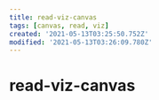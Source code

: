 ```yaml
---
title: read-viz-canvas
tags: [canvas, read, viz]
created: '2021-05-13T03:25:50.752Z'
modified: '2021-05-13T03:26:09.780Z'
---
```


# read-viz-canvas


